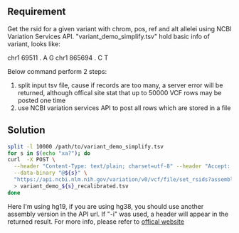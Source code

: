 ## Requirement
Get the rsid for a given variant with chrom, pos, ref and alt allelei using NCBI Variation Services API.
"variant_demo_simplify.tsv" hold basic info of variant, looks like:

>
chr1    69511   .       A       G
chr1    865694  .       C       T

Below command perform 2 steps:
1. split input tsv file, cause if records are too many, a server error will be returned, although offical site stat that up to 50000 VCF rows may be posted one time
2. use NCBI variation services API to post all rows which are stored in a file


## Solution

```bash
split -l 10000 /path/to/variant_demo_simplify.tsv
for s in $(echo "xa?"); do
curl  -X POST \
  --header "Content-Type: text/plain; charset=utf-8" --header "Accept: text/plain; charset=utf-8" \
  --data-binary "@${s}" \
  "https://api.ncbi.nlm.nih.gov/variation/v0/vcf/file/set_rsids?assembly=GCF_000001405.25" \
  > variant_demo_${s}_recalibrated.tsv
done
```

Here I'm using hg19, if you are using hg38, you should use another assembly version in the API url.
If "-i" was used, a header will appear in the returned result.
For more info, please refer to [offical website](https://api.ncbi.nlm.nih.gov/variation/v0/a)

